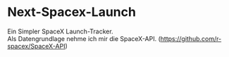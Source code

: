 # Next-Spacex-Launch
Ein Simpler SpaceX Launch-Tracker.<br>
Als Datengrundlage nehme ich mir die SpaceX-API. (https://github.com/r-spacex/SpaceX-API)
